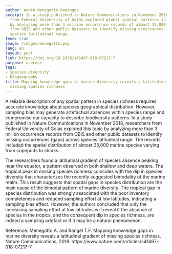 ```yaml
---
author: André Menegotto Domingos
excerpt: In a study published in Nature Communications in November 2018, researchers
  from Federal University of Goiás explored global spatial patterns in species richness
  by analyzing more than 3 million occurrence records of almost 35,000 marine species
  from OBIS and other public datasets to identify missing occurrences (gaps) across
  species latitudinal range.
feed: true
image: /images/menegotto.png
lang: en
layout: post
link: https://doi.org/10.1038/s41467-018-07217-7
purpose: usecase
tags:
- species diversity
- Biogeography
title: Mapping knowledge gaps in marine diversity reveals a latitudinal gradient of
  missing species richness
---
```


<p>A reliable description of any spatial pattern in species richness requires accurate knowledge about species geographical distribution. However, sampling bias may generate artefactual absences within species range and compromise our capacity to describe biodiversity patterns. In a study published in Nature Communications in November 2018, researchers from Federal University of Goiás explored this topic by analyzing more than 3 million occurrence records from OBIS and other public datasets to identify missing occurrences (gaps) across species latitudinal range. The records included the spatial distribution of almost 35,000 marine species varying from copepods to sharks.</p>

<p>The researchers found a latitudinal gradient of species absence peaking near the equator, a pattern observed in both shallow and deep waters. The tropical peak in missing species richness coincides with the dip in species diversity that characterizes the recently suggested bimodality of the marine realm. This result suggests that spatial gaps in species distribution are the main cause of the bimodal pattern of marine diversity. The tropical gap in species distribution was strongly associated with the poor inventory completeness and reduced sampling effort at low latitudes, indicating a sampling bias effect. However, the authors concluded that only the increasing sampling effort at low latitudes will reveal if the absence of species in the tropics, and the consequent dip in species richness, are indeed a sampling artefact or if it may be a natural phenomenon.</p>

<p>Reference: Menegotto A. and Rangel T.F. Mapping knowledge gaps in marine diversity reveals a latitudinal gradient of missing species richness. Nature Communications, 2018. https://www.nature.com/articles/s41467-018-07217-7</p>
